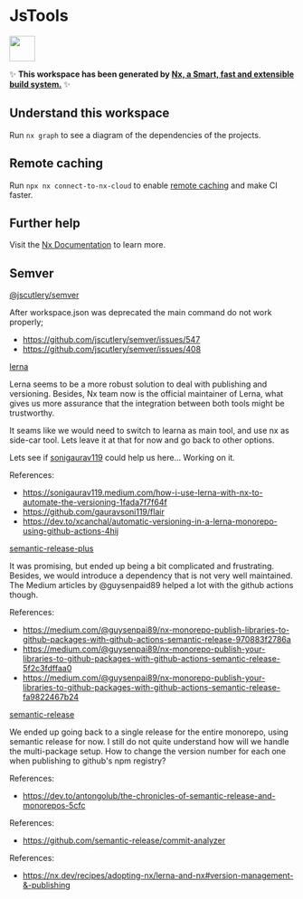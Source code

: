 # JsTools

<a alt="Nx logo" href="https://nx.dev" target="_blank" rel="noreferrer"><img src="https://raw.githubusercontent.com/nrwl/nx/master/images/nx-logo.png" width="45"></a>

✨ **This workspace has been generated by [Nx, a Smart, fast and extensible build system.](https://nx.dev)** ✨

## Understand this workspace

Run `nx graph` to see a diagram of the dependencies of the projects.

## Remote caching

Run `npx nx connect-to-nx-cloud` to enable [remote caching](https://nx.app) and make CI faster.

## Further help

Visit the [Nx Documentation](https://nx.dev) to learn more.

## Semver

[@jscutlery/semver](https://github.com/jscutlery/semver)

After workspace.json was deprecated the main command do not work properly;

- https://github.com/jscutlery/semver/issues/547
- https://github.com/jscutlery/semver/issues/408

[lerna](https://lerna.js.org/docs/getting-started)

Lerna seems to be a more robust solution to deal with publishing and versioning. Besides, Nx team now is the official maintainer of Lerna, what gives us more assurance that the integration between both tools might be trustworthy.

It seams like we would need to switch to learna as main tool, and use nx as side-car tool. Lets leave it at that for now and go back to other options.

Lets see if [sonigaurav119](https://sonigaurav119.medium.com/how-i-use-lerna-with-nx-to-automate-the-versioning-1fada7f7f64f) could help us here... Working on it.

References:

- https://sonigaurav119.medium.com/how-i-use-lerna-with-nx-to-automate-the-versioning-1fada7f7f64f
- https://github.com/gauravsoni119/flair
- https://dev.to/xcanchal/automatic-versioning-in-a-lerna-monorepo-using-github-actions-4hij

[semantic-release-plus](https://medium.com/@guysenpai89/nx-monorepo-publish-libraries-to-github-packages-with-github-actions-semantic-release-970883f2786a)

It was promising, but ended up being a bit complicated and frustrating. Besides, we would introduce a dependency that is not very well maintained. The Medium articles by @guysenpaid89 helped a lot with the github actions though.

References:

- https://medium.com/@guysenpai89/nx-monorepo-publish-libraries-to-github-packages-with-github-actions-semantic-release-970883f2786a
- https://medium.com/@guysenpai89/nx-monorepo-publish-your-libraries-to-github-packages-with-github-actions-semantic-release-5f2c3fdffaa0
- https://medium.com/@guysenpai89/nx-monorepo-publish-your-libraries-to-github-packages-with-github-actions-semantic-release-fa9822467b24

[semantic-release](https://github.com/semantic-release/semantic-release)

We ended up going back to a single release for the entire monorepo, using semantic release for now. I still do not quite understand how will we handle the multi-package setup. How to change the version number for each one when publishing to github's npm registry?

References:

- https://dev.to/antongolub/the-chronicles-of-semantic-release-and-monorepos-5cfc

References:

- https://github.com/semantic-release/commit-analyzer

References:

- https://nx.dev/recipes/adopting-nx/lerna-and-nx#version-management-&-publishing
